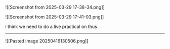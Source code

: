 ![[Screenshot from 2025-03-29 17-38-34.png]]

![[Screenshot from 2025-03-29 17-41-03.png]]

i think we need to do a live practical on thus


---


![[Pasted image 20250416130506.png]]


